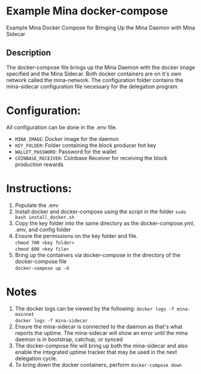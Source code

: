 # Example Mina docker-compose
Example Mina Docker Compose for Bringing Up the Mina Daemon with Mina Sidecar

## Description
The docker-compose file brings up the Mina Daemon with the docker image specified and the Mina Sidecar. Both docker containers are on it's own network called the mina-network. The configuration folder contains the mina-sidecar configuration file necessary for the delegation program.

# Configuration:
All configuration can be done in the .env file. <br>
 - `MINA_IMAGE`:         Docker image for the daemon <br>
 - `KEY_FOLDER`:         Folder containing the block producer hot key <br>
 - `WALLET_PASSWORD`:    Password for the wallet <br>
 - `COINBASE_RECEIVER`:  Coinbase Receiver for receiving the block production rewards <br>

# Instructions:
1) Populate the .env
2) Install docker and docker-compose using the script in the folder
   `sudo bash install_docker.sh`
3) Copy the key folder into the same directory as the docker-compose.yml, .env, and config folder
4) Ensure the permissions on the key folder and file. <br>
   `chmod 700 <key folder>` <br>
   `chmod 600 <key file>`
5) Bring up the containers via docker-compose in the directory of the docker-compose file <br>
   `docker-compose up -d`
   
# Notes
1) The docker logs can be viewed by the following:
   `docker logs -f mina-mainnet` <br>
   `docker logs -f mina-sidecar` <br>
2) Ensure the mina-sidecar is connected to the daemon as that's what reports the uptime. The mina-sidecar will show an error until the mina daemon is in bootstrap, catchup, or synced
3) The docker-compose file will bring up both the mina-sidecar and also enable the integrated uptime tracker that may be used in the next delegation cycle.
4) To bring down the docker containers, perform `docker-compose down`

